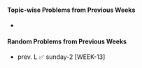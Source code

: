 #### Topic-wise Problems from Previous Weeks
- 
  
#### Random Problems from Previous Weeks
- prev. L ✅ sunday-2 [WEEK-13]

